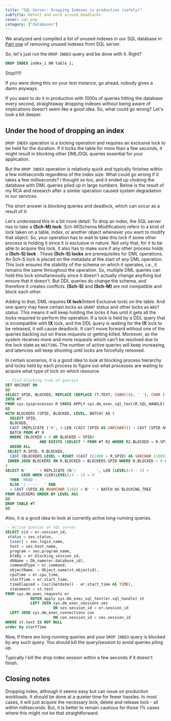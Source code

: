 ```yaml
---
title: "SQL Server: Dropping Indexes in production (safely)"
subTitle: Detect and work around deadlocks 
cover: sql.png
category: ["databases"]
---
```


We analyzed and compiled a list of unused indexes in our SQL database in [Part one](/sql-server-unused-indexes) of removing unused indexes from SQL server. 

So, let's just run the `DROP INDEX` query and be done with it. Right?

```sql
DROP INDEX index_1 ON table_1;
```
Stop!!!!!

If you were doing this on your test instance, go ahead, nobody gives a damn anyways.

If you want to do it in production with 1000s of queries hitting the database every second, straightaway dropping indexes without being aware of implications doesn't seem like a good idea.
So, what could go wrong? Let's look a bit deeper.

## Under the hood of dropping an index

`DROP INDEX` operation is a locking operation and requires an exclusive lock to be held for the duration. If it locks the table for more than a few seconds, it might result in blocking other DML/DQL queries essential for your application.

But the `DROP INDEX` operation is relatively quick and typically finishes within a few milliseconds regardless of the index size. 
What could go wrong if it takes a few milliseconds?
I thought so too, and it ended up choking the database with DML queries piled up in large numbers. Below is the result of my RCA and research after a similar operation caused system degradation in our services.

The short answer is blocking queries and deadlock, which can occur as a result of it.

Let's understand this in a bit more detail:
To drop an index, the SQL server has to take a **(Sch-M) lock**. Sch-M(Schema Modification) refers to a kind of lock taken on a table, index, or another object whenever you want to modify that object. So, your operation has to wait to take this lock if some other process is holding it since it is exclusive in nature.
Not only that, for it to be able to acquire this lock, it also has to make sure if any other process holds a **(Sch-S) lock** .
These **(Sch-S) locks**  are prerequisites for DML operations. An Sch-S lock is placed on the metadata at the start of any DML operation. This lock ensures the stability of the schema on which it operates, i.e., it remains the same throughout the operation. So, multiple DML queries can hold this lock simultaneously since it doesn't actually change anything but ensure that it doesn't. But DDL queries do change the schema, and therefore it creates conflicts. **(Sch-S)** and **(Sch-M)** are not compatible and block each other.

Adding to that, DML requires **IX lock**(Intent Exclusive lock)  on the table. And one query may have certain locks as `GRANT` status and other locks as `WAIT` status. This means it will keep holding the locks it has until it gets all the locks required to perform the operation. If a lock is held by a DDL query that is incompatible with **IX** lock, and the DDL query is waiting for the **IX** lock to be released, it will cause deadlock. 
It can't move forward without one of the queries backing out on these requests or getting killed. Moreover, as the system receives more and more requests which can't be resolved due to the lock state as `WAITING`. The number of active queries will keep increasing, and latencies will keep shooting until locks are forcefully removed.

In certain scenarios, it is a good idea to look at blocking process hierarchy and locks held by each process to figure out what processes are waiting to acquire what type of lock on which resource.

```sql
-- Find blocking tree of queries
SET NOCOUNT ON  
GO  
SELECT SPID, BLOCKED, REPLACE (REPLACE (T.TEXT, CHAR(10), ' '), CHAR (13), ' ' ) AS BATCH  
INTO #T  
FROM sys.sysprocesses R CROSS APPLY sys.dm_exec_sql_text(R.SQL_HANDLE) T  
GO  
WITH BLOCKERS (SPID, BLOCKED, LEVEL, BATCH) AS (  
  SELECT SPID,  
  BLOCKED,  
  CAST (REPLICATE ('0', 4-LEN (CAST (SPID AS VARCHAR))) + CAST (SPID AS VARCHAR) AS VARCHAR (1000)) AS LEVEL,  
  BATCH FROM #T R  
  WHERE (BLOCKED = 0 OR BLOCKED = SPID)  
               AND EXISTS (SELECT * FROM #T R2 WHERE R2.BLOCKED = R.SPID AND R2.BLOCKED <> R2.SPID)  
  UNION ALL  
 SELECT R.SPID, R.BLOCKED,  
  CAST (BLOCKERS.LEVEL + RIGHT (CAST ((1000 + R.SPID) AS VARCHAR (100)), 4) AS VARCHAR (1000)) AS LEVEL, R.BATCH FROM #T AS R  
 INNER JOIN BLOCKERS ON R.BLOCKED = BLOCKERS.SPID WHERE R.BLOCKED > 0 AND R.BLOCKED <> R.SPID  
)  
SELECT N'    ' + REPLICATE (N'|         ', LEN (LEVEL)/4 - 1) +  
       CASE WHEN (LEN(LEVEL)/4 - 1) = 0  
  THEN 'HEAD -  '  
  ELSE '|------  ' END  
  + CAST (SPID AS NVARCHAR (10)) + N' ' + BATCH AS BLOCKING_TREE  
FROM BLOCKERS ORDER BY LEVEL ASC  
GO  
DROP TABLE #T  
GO
```

Also, it is a good idea to look at currently active long-running queries.

```sql
-- Active queries on SQL server
SELECT sid = er.session_id,  
 status = ses.status,  
  [user] = ses.login_name,  
  host = ses.host_name,  
  program = ses.program_name,  
  blkBy = er.blocking_session_id,  
  dbName = Db_name(er.database_id),  
  commandType = er.command,  
  objectName  = Object_name(st.objectid),  
  cpuTime = er.cpu_time,  
  startTime = er.start_time,  
  timeElapsed = Cast(Getdate() - er.start_time AS TIME),  
  statement = st.text  
FROM sys.dm_exec_requests er  
           OUTER apply sys.Dm_exec_sql_text(er.sql_handle) st  
           LEFT JOIN sys.dm_exec_sessions ses  
                     ON ses.session_id = er.session_id  
  LEFT JOIN sys.dm_exec_connections con  
                     ON con.session_id = ses.session_id  
WHERE st.text IS NOT NULL  
order by startTime
```

Now, if there are long-running queries and your `DROP INDEX` query is blocked by any such query. You should kill the query/session to avoid queries piling up. 

Typically I kill the drop index session within a few seconds if it doesn't finish. 

## Closing notes
Dropping index, although it seems easy but can issue on production workloads. It should be done at a quieter time for fewer hassles. 
In most cases, it will just acquire the necessary lock, delete and release lock - all within milliseconds. But, it is better to remain cautious for those 1% cases where this might not be that straightforward.

